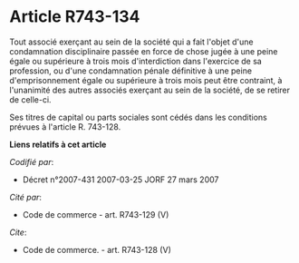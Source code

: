 # Article R743-134

Tout associé exerçant au sein de la société qui a fait l'objet d'une condamnation disciplinaire passée en force de chose
jugée à une peine égale ou supérieure à trois mois d'interdiction dans l'exercice de sa profession, ou d'une condamnation
pénale définitive à une peine d'emprisonnement égale ou supérieure à trois mois peut être contraint, à l'unanimité des autres
associés exerçant au sein de la société, de se retirer de celle-ci.

Ses titres de capital ou parts sociales sont cédés dans les conditions prévues à l'article R. 743-128.

**Liens relatifs à cet article**

_Codifié par_:

  - Décret n°2007-431 2007-03-25 JORF 27 mars 2007

_Cité par_:

  - Code de commerce - art. R743-129 (V)

_Cite_:

  - Code de commerce. - art. R743-128 (V)
